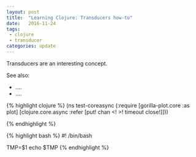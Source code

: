 ```yaml
---
layout: post
title:  "Learning Clojure: Transducers how-to"
date:   2016-11-24
tags:
 - clojure
 - transducer
categories: update
---
```



Transducers are an interesting concept.

See also:

* ....
* ....




{% highlight clojure %}
(ns test-coreasync
  (:require [gorilla-plot.core :as plot]
            [clojure.core.async :refer [put! chan <! >! timeout close!]]))

{% endhighlight %}


{% highlight bash %}
#! /bin/bash

TMP=$1
echo $TMP
{% endhighlight %}

